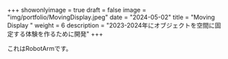 
+++ 
showonlyimage = true 
draft = false 
image = "img/portfolio/MovingDisplay.jpeg" 
date = "2024-05-02" 
title = "Moving Display " 
weight = 6
description = "2023-2024年にオブジェクトを空間に固定する体験を作るために開発"
+++

これはRobotArmです。
